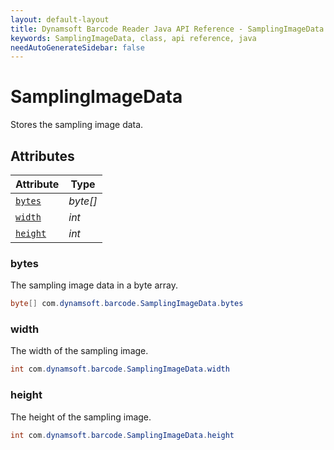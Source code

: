 ```yaml
---
layout: default-layout
title: Dynamsoft Barcode Reader Java API Reference - SamplingImageData Class
keywords: SamplingImageData, class, api reference, java
needAutoGenerateSidebar: false
---
```



# SamplingImageData
Stores the sampling image data.
  

## Attributes
  
| Attribute | Type |
|---------- | ---- |
| [`bytes`](#bytes) | *byte\[\]* |
| [`width`](#width) | *int* |
| [`height`](#height) | *int* |


### bytes
The sampling image data in a byte array.
```java
byte[] com.dynamsoft.barcode.SamplingImageData.bytes
```

### width
The width of the sampling image.
```java
int com.dynamsoft.barcode.SamplingImageData.width
```

### height
The height of the sampling image.
```java
int com.dynamsoft.barcode.SamplingImageData.height
```

